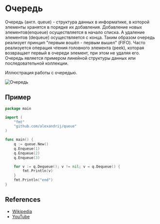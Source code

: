 # Очередь

Очередь (англ. queue) - структура данных в информатике, в которой элементы хранятся в порядке их добавления. Добавление
новых элементов(enqueue)
осуществляется в начало списка. А удаление элементов (dequeue)
осуществляется с конца. Таким образом очередь реализует принцип
"первым вошёл - первым вышел" (FIFO). Часто реализуется операция чтения головного элемента (peek), которая возвращает
первый в очереди элемент, при этом не удаляя его. Очередь является примером линейной структуры данных или
последовательной коллекции.

Иллюстрация работы с очередью.

![Очередь](https://upload.wikimedia.org/wikipedia/commons/5/52/Data_Queue.svg)

## Пример

```go
package main

import (
	"fmt"
	"github.com/alexandrij/queue"
)

func main() {
	q := queue.New()
	q.Enqueue(1)
	q.Enqueue(2)
	q.Enqueue(3)

	for v := q.Dequeue(); v != nil; v = q.Dequeue() {
		fmt.Println(v)
	}
	fmt.Println("end")
}
```

## References

- [Wikipedia](https://ru.wikipedia.org/wiki/%D0%9E%D1%87%D0%B5%D1%80%D0%B5%D0%B4%D1%8C_(%D0%BF%D1%80%D0%BE%D0%B3%D1%80%D0%B0%D0%BC%D0%BC%D0%B8%D1%80%D0%BE%D0%B2%D0%B0%D0%BD%D0%B8%D0%B5))
- [YouTube](https://www.youtube.com/watch?v=GRsVMTlBIoE)
